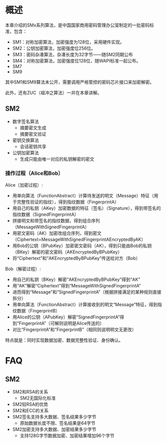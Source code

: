 # 概述
本章介绍的SMx系列算法，是中国国家商用密码管理办公室制定的一批密码标准，包含：

- SM1：对称加密算法，加密强度为128位，采用硬件实现。
- SM2：公钥加密算法，加密强度位256位。
- SM3：密码杂凑算法，杂凑长度为32字节——随SM2同期公布
- SM4：对称加密算法，加密强度位128位，随WAPI标准一起公布。
- SM7
- SM9

其中SM1和SM9算法未公开，需要调用严格管控的密码芯片接口来加密解密。

此外，还有ZUC（祖冲之算法）一并在本章讲解。

## SM2
- 数字签名算法
  - 摘要密文生成
  - 摘要密文验证
- 密钥交换算法
  - 会话密钥共享
- 公钥加密算法
  - 生成只能由唯一对应的私钥解密的密文

### 操作过程（Alice和Bob）
Alice（加密过程）:

- 用单向算法（FunctionAbstract）计算待发送的明文（Message）特征（用于完整性验证的指纹），得到指纹数据（FingerprintA）
- 用自己的私钥（AKey）加密数据的特征（签名）（Signature），得到带签名的指纹数据（SignedFingerprintA）
- 拼接明文和带签名的指纹数据，得到组合序列（MessageWithSignedFingerprintA）
- 用密文密码（AK）加密改组合序列，得到密文（Ciphertext=MessageWithSignedFingerprintAEncryptedByAK）
- 用Bob的公钥（BPubKey）加密密文密码（AK），得到只能由Bob的私钥（BKey）解密的密文密码（AKEncryptedByBPubKey）
- 将“Ciphertext”和“AKEncryptedByBPubKey”传送给对方（Bob）

Bob（解密过程）:

- 用自己的私钥（BKey）解密“AKEncryptedByBPubKey”得到“AK”
- 用“AK”解密“Ciphertext”得到“MessageWithSignedFingerprintA”
- 进而得到“Message”和“SignedFingerprintA”（根据拼接满足的某种规则直接拆分）
- 用单向算法（FunctionAbstract）计算接收到的明文“Message”特征，得到指纹数据（FingerprintB）
- 用Alice的公钥（APubKey）解密“SignedFingerprintA”得到“FingerprintA”（可解则说明是Alice传送的）
- 对比“FingerprintA”和“FingerprintB”（相同则说明明文无更改）

特点就是：同时实现数据加密、数据完整性验证、身份确认。

# FAQ

## SM2
- SM2和RSA的关系
  - SM2无国际化标准
- SM2较RSA的优势
- SM2和ECC的关系
- SM2签名支持多大数据、签名结果多少字节
  - 原始数据长度不限、签名结果是64字节
- SM2加密支持多大数据、加密结果多少字节
  - 支持128G字节数据加密、加密结果增加96个字节
